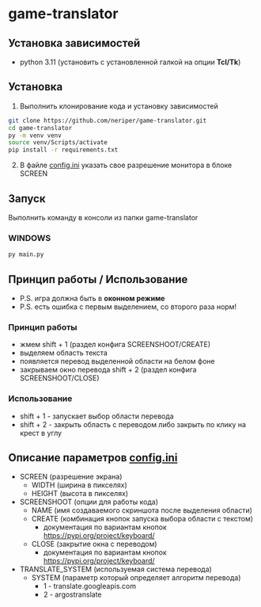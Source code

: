 # game-translator

## Установка зависимостей
- python 3.11 (установить с установленной галкой на опции **Tcl/Tk**)

## Установка
1. Выполнить клонирование кода и установку зависимостей
```bash
git clone https://github.com/neriper/game-translator.git
cd game-translator
py -m venv venv
source venv/Scripts/activate
pip install -r requirements.txt
```
2. В файле [config.ini](config.ini) указать свое разрешение монитора в блоке SCREEN

## Запуск
Выполнить команду в консоли из папки game-translator

### WINDOWS
```bash
py main.py
```

## Принцип работы / Использование
- P.S. игра должна быть в **оконном режиме**
- P.S. есть ошибка с первым выделением, со второго раза норм!

### Принцип работы
- жмем shift + 1 (раздел конфига SCREENSHOOT/CREATE)
- выделяем область текста
- появляется перевод выделенной области на белом фоне
- закрываем окно перевода shift + 2 (раздел конфига SCREENSHOOT/CLOSE)

### Использование
- shift + 1 - запускает выбор области перевода
- shift + 2 - закрыть область с переводом либо закрыть по клику на крест в углу

## Описание параметров [config.ini](config.ini)
- SCREEN (разрешение экрана)
  - WIDTH (ширина в пикселях)
  - HEIGHT (высота в пикселях)
- SCREENSHOOT (опции для работы кода)
  - NAME (имя создаваемого скриншота после выделения области)
  - CREATE (комбинация кнопок запуска выбора области с текстом)
    - документация по вариантам кнопок https://pypi.org/project/keyboard/
  - CLOSE (закрытие окна с переводом)
    - документация по вариантам кнопок https://pypi.org/project/keyboard/
- TRANSLATE_SYSTEM (используемая система перевода)
  - SYSTEM (параметр который определяет алгоритм перевода)
    - 1 - translate.googleapis.com
    - 2 - argostranslate
